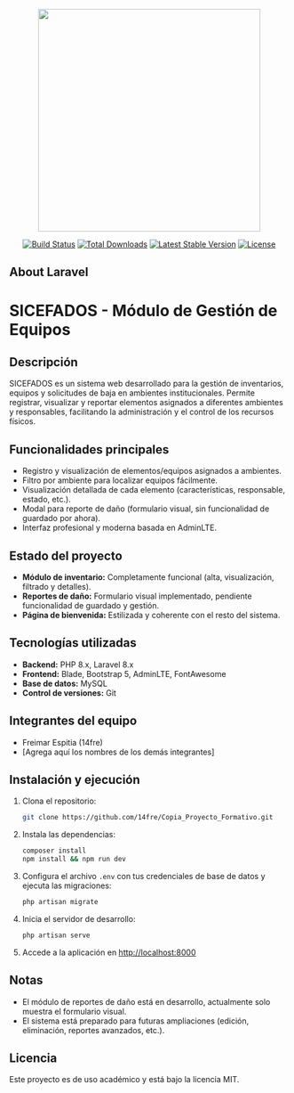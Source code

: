 <p align="center"><a href="https://laravel.com" target="_blank"><img src="https://raw.githubusercontent.com/laravel/art/master/logo-lockup/5%20SVG/2%20CMYK/1%20Full%20Color/laravel-logolockup-cmyk-red.svg" width="400"></a></p>

<p align="center">
<a href="https://travis-ci.org/laravel/framework"><img src="https://travis-ci.org/laravel/framework.svg" alt="Build Status"></a>
<a href="https://packagist.org/packages/laravel/framework"><img src="https://img.shields.io/packagist/dt/laravel/framework" alt="Total Downloads"></a>
<a href="https://packagist.org/packages/laravel/framework"><img src="https://img.shields.io/packagist/v/laravel/framework" alt="Latest Stable Version"></a>
<a href="https://packagist.org/packages/laravel/framework"><img src="https://img.shields.io/packagist/l/laravel/framework" alt="License"></a>
</p>

## About Laravel

# SICEFADOS - Módulo de Gestión de Equipos

## Descripción
SICEFADOS es un sistema web desarrollado para la gestión de inventarios, equipos y solicitudes de baja en ambientes institucionales. Permite registrar, visualizar y reportar elementos asignados a diferentes ambientes y responsables, facilitando la administración y el control de los recursos físicos.

## Funcionalidades principales
- Registro y visualización de elementos/equipos asignados a ambientes.
- Filtro por ambiente para localizar equipos fácilmente.
- Visualización detallada de cada elemento (características, responsable, estado, etc.).
- Modal para reporte de daño (formulario visual, sin funcionalidad de guardado por ahora).
- Interfaz profesional y moderna basada en AdminLTE.

## Estado del proyecto
- **Módulo de inventario:** Completamente funcional (alta, visualización, filtrado y detalles).
- **Reportes de daño:** Formulario visual implementado, pendiente funcionalidad de guardado y gestión.
- **Página de bienvenida:** Estilizada y coherente con el resto del sistema.

## Tecnologías utilizadas
- **Backend:** PHP 8.x, Laravel 8.x
- **Frontend:** Blade, Bootstrap 5, AdminLTE, FontAwesome
- **Base de datos:** MySQL
- **Control de versiones:** Git

## Integrantes del equipo
- Freimar Espitia (14fre)
- [Agrega aquí los nombres de los demás integrantes]

## Instalación y ejecución
1. Clona el repositorio:
   ```bash
   git clone https://github.com/14fre/Copia_Proyecto_Formativo.git
   ```
2. Instala las dependencias:
   ```bash
   composer install
   npm install && npm run dev
   ```
3. Configura el archivo `.env` con tus credenciales de base de datos y ejecuta las migraciones:
   ```bash
   php artisan migrate
   ```
4. Inicia el servidor de desarrollo:
   ```bash
   php artisan serve
   ```
5. Accede a la aplicación en [http://localhost:8000](http://localhost:8000)

## Notas
- El módulo de reportes de daño está en desarrollo, actualmente solo muestra el formulario visual.
- El sistema está preparado para futuras ampliaciones (edición, eliminación, reportes avanzados, etc.).

## Licencia
Este proyecto es de uso académico y está bajo la licencia MIT.
